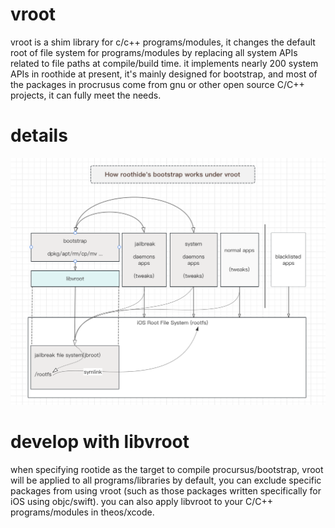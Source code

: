 # vroot

vroot is a shim library for c/c++ programs/modules, 
it changes the default root of file system for programs/modules by replacing all system APIs related to file paths at compile/build time.
it implements nearly 200 system APIs in roothide at present, 
it's mainly designed for bootstrap, and most of the packages in procrusus come from gnu or other open source C/C++ projects, 
it can fully meet the needs.

# details

![text](roothide.png)


# develop with libvroot

when specifying rootide as the target to compile procursus/bootstrap, 
vroot will be applied to all programs/libraries by default, you can exclude specific packages from using vroot (such as those packages written specifically for iOS using objc/swift).
you can also apply libvroot to your C/C++ programs/modules in theos/xcode.
